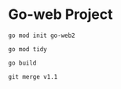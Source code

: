 
# Go-web Project

```
go mod init go-web2

```

```
go mod tidy
```

```
go build
```

```
git merge v1.1
```

